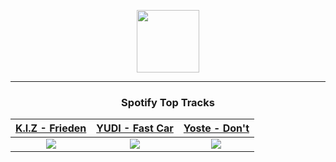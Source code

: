 <p align="center">
  <a href="https://www.tobiasmichael.de">
    <img src="https://tobiasmichael.de/assets/logo.gif" width="100" height="100"/>
  </a>
</p>

---

<h3 align="center">Spotify Top Tracks</h3>

[K.I.Z - Frieden](https://open.spotify.com/track/42nE4FVxDjMf30g3fp7vDF)|[YUDI - Fast Car](https://open.spotify.com/track/6N8zJrr6R4cACAtbHiRVFO)|[Yoste - Don't](https://open.spotify.com/track/6dH3TxJJ3lkdHvoqq8GN5o)
:---:|:----:|:----:
<img src="https://i.scdn.co/image/ab67616d00001e024951ccb42defe891c4610bb0"/>|<img src="https://i.scdn.co/image/ab67616d00001e0260bc5ac6d39588aa7a7171b8"/>|<img src="https://i.scdn.co/image/ab67616d00001e0260e88faf89186dff4b6576ec"/>